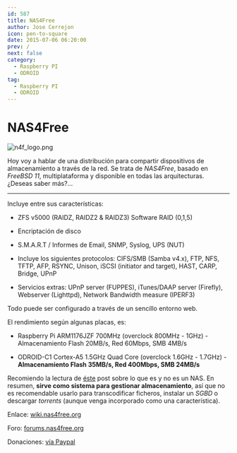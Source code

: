 ```yaml
---
id: 587
title: NAS4Free
author: Jose Cerrejon
icon: pen-to-square
date: 2015-07-06 06:20:00
prev: /
next: false
category:
  - Raspberry PI
  - ODROID
tag:
  - Raspberry PI
  - ODROID
---
```


# NAS4Free

![n4f_logo.png](/images/2015/07/n4f_logo.png)

Hoy voy a hablar de una distribución para compartir dispositivos de almacenamiento a través de la red. Se trata de *NAS4Free*, basado en *FreeBSD 11*, multiplataforma y disponible en todas las arquitecturas. ¿Deseas saber más?...

- - -
Incluye entre sus características:

 * ZFS v5000 (RAIDZ, RAIDZ2 & RAIDZ3) Software RAID (0,1,5)

 * Encriptación de disco

 * S.M.A.R.T / Informes de Email, SNMP, Syslog, UPS (NUT)

 * Incluye los siguientes protocolos: CIFS/SMB (Samba v4.x), FTP, NFS, TFTP, AFP, RSYNC, Unison, iSCSI (initiator and target), HAST, CARP, Bridge, UPnP

 * Servicios extras: UPnP server (FUPPES), iTunes/DAAP server (Firefly), Webserver (Lighttpd), Network Bandwidth measure (IPERF3)

Todo puede ser configurado a través de un sencillo entorno web.

El rendimiento según algunas placas, es:

* Raspberry Pi ARM1176JZF 700MHz (overclock 800MHz - 1GHz) - Almacenamiento Flash 20MB/s, Red 60Mbps, SMB 4MB/s

* ODROID-C1 Cortex-A5 1.5GHz Quad Core (overclock 1.6GHz - 1.7GHz) - **Almacenamiento Flash  35MB/s, Red 400Mbps, SMB 24MB/s**

Recomiendo la lectura de [éste](http://wiki.nas4free.org/doku.php?id=what_nas4free_is_and_is_not) post sobre lo que es y no es un NAS. En resumen, **sirve como sistema para gestionar almacenamiento**, así que no es recomendable usarlo para transcodificar ficheros, instalar un *SGBD* o descargar *torrents* (aunque venga incorporado como una característica).

Enlace: [wiki.nas4free.org](http://www.zoonsweb.nl/wiki/doku.php)

Foro: [forums.nas4free.org](http://forums.nas4free.org/)

Donaciones: [vía Paypal](https://www.paypal.com/cgi-bin/webscr?cmd=_donations&business=info%40nas4free%2eorg&lc=US&item_name=NAS4Free%20Project&no_note=0&currency_code=USD&bn=PP%2dDonationsBF%3abtn_donateCC_LG%2egif%3aNonHostedGuest)